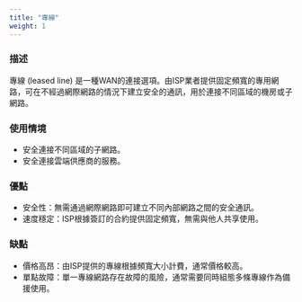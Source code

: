 ```yaml
---
title: "專線"
weight: 1
---
```


### **描述**

專線 (leased line) 是一種WAN的連接選項。由ISP業者提供固定頻寬的專用網路，可在不經過網際網路的情況下建立安全的通訊，用於連接不同區域的機房或子網路。

### **使用情境**

- 安全連接不同區域的子網路。
- 安全連接雲端供應商的服務。

### **優點**

- 安全性：無需通過網際網路即可建立不同內部網路之間的安全通訊。
- 速度穩定：ISP根據簽訂的合約提供固定頻寬，無需與他人共享使用。

### **缺點**

- 價格高昂：由ISP提供的專線根據頻寬大小計費，通常價格較高。
- 單點故障：單一專線網路存在故障的風險，通常需要同時組態多條專線作為備援使用。